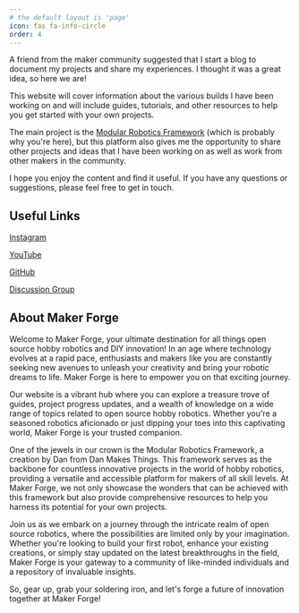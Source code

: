 ```yaml
---
# the default layout is 'page'
icon: fas fa-info-circle
order: 4
---
```


A friend from the maker community suggested that I start a blog to document my projects and share my experiences. I thought it was a great idea, so here we are!

This website will cover information about the various builds I have been working on and will include guides, tutorials, and other resources to help you get started with your own projects.

The main project is the [Modular Robotics Framework](/modular-biped/) (which is probably why you're here), but this platform also gives me the opportunity to share other projects and ideas that I have been working on as well as work from other makers in the community.

I hope you enjoy the content and find it useful. If you have any questions or suggestions, please feel free to get in touch.

## Useful Links

[Instagram](https://www.instagram.com/dan.makes.things/)

[YouTube](https://www.youtube.com/DanMakesThings)

[GitHub](https://bit.ly/modular-biped)

[Discussion Group](https://bit.ly/maker-forge-community)

## About Maker Forge

Welcome to Maker Forge, your ultimate destination for all things open source hobby robotics and DIY innovation! In an age where technology evolves at a rapid pace, enthusiasts and makers like you are constantly seeking new avenues to unleash your creativity and bring your robotic dreams to life. Maker Forge is here to empower you on that exciting journey.

Our website is a vibrant hub where you can explore a treasure trove of guides, project progress updates, and a wealth of knowledge on a wide range of topics related to open source hobby robotics. Whether you're a seasoned robotics aficionado or just dipping your toes into this captivating world, Maker Forge is your trusted companion.

One of the jewels in our crown is the Modular Robotics Framework, a creation by Dan from Dan Makes Things. This framework serves as the backbone for countless innovative projects in the world of hobby robotics, providing a versatile and accessible platform for makers of all skill levels. At Maker Forge, we not only showcase the wonders that can be achieved with this framework but also provide comprehensive resources to help you harness its potential for your own projects.

Join us as we embark on a journey through the intricate realm of open source robotics, where the possibilities are limited only by your imagination. Whether you're looking to build your first robot, enhance your existing creations, or simply stay updated on the latest breakthroughs in the field, Maker Forge is your gateway to a community of like-minded individuals and a repository of invaluable insights.

So, gear up, grab your soldering iron, and let's forge a future of innovation together at Maker Forge!